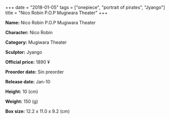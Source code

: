 +++
date = "2018-01-05"
tags = ["onepiece", "portrait of pirates", "Jyango"]
title = "Nico Robin P.O.P Mugiwara Theater"
+++

**Name:** Nico Robin P.O.P Mugiwara Theater

**Character:** Nico Robin

**Category:** Mugiwara Theater 

**Sculptor:** Jyango

**Official price:** 1890 ¥

**Preorder date:** Sin preorder

**Release date:** Jan-10

**Height:** 10 (cm)

**Weight:** 150 (g)

**Box size:** 12.2 x 11.0 x 9.2 (cm)


